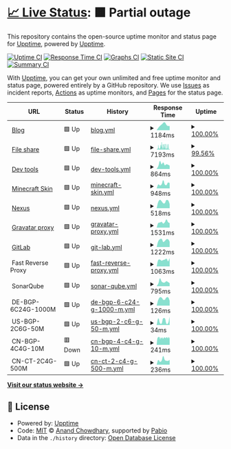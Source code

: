 # [📈 Live Status](https://demo.upptime.js.org): <!--live status--> **🟧 Partial outage**

This repository contains the open-source uptime monitor and status page for [Upptime](https://upptime.js.org), powered by [Upptime](https://github.com/upptime/upptime).

[![Uptime CI](https://github.com/shawngao-org/status/workflows/Uptime%20CI/badge.svg)](https://github.com/shawngao-org/status/actions?query=workflow%3A%22Uptime+CI%22)
[![Response Time CI](https://github.com/shawngao-org/status/workflows/Response%20Time%20CI/badge.svg)](https://github.com/shawngao-org/status/actions?query=workflow%3A%22Response+Time+CI%22)
[![Graphs CI](https://github.com/shawngao-org/status/workflows/Graphs%20CI/badge.svg)](https://github.com/shawngao-org/status/actions?query=workflow%3A%22Graphs+CI%22)
[![Static Site CI](https://github.com/shawngao-org/status/workflows/Static%20Site%20CI/badge.svg)](https://github.com/shawngao-org/status/actions?query=workflow%3A%22Static+Site+CI%22)
[![Summary CI](https://github.com/shawngao-org/status/workflows/Summary%20CI/badge.svg)](https://github.com/shawngao-org/status/actions?query=workflow%3A%22Summary+CI%22)

With [Upptime](https://upptime.js.org), you can get your own unlimited and free uptime monitor and status page, powered entirely by a GitHub repository. We use [Issues](https://github.com/upptime/upptime/issues) as incident reports, [Actions](https://github.com/shawngao-org/status/actions) as uptime monitors, and [Pages](https://demo.upptime.js.org) for the status page.

<!--start: status pages-->
<!-- This summary is generated by Upptime (https://github.com/upptime/upptime) -->
<!-- Do not edit this manually, your changes will be overwritten -->
<!-- prettier-ignore -->
| URL | Status | History | Response Time | Uptime |
| --- | ------ | ------- | ------------- | ------ |
| <img alt="" src="https://icons.duckduckgo.com/ip3/www.sgtu.org.ico" height="13"> [Blog](https://www.sgtu.org/) | 🟩 Up | [blog.yml](https://github.com/shawngao-org/status/commits/HEAD/history/blog.yml) | <details><summary><img alt="Response time graph" src="./graphs/blog/response-time-week.png" height="20"> 1184ms</summary><br><a href="https://s.sgtu.org/history/blog"><img alt="Response time 1184" src="https://img.shields.io/endpoint?url=https%3A%2F%2Fraw.githubusercontent.com%2Fshawngao-org%2Fstatus%2FHEAD%2Fapi%2Fblog%2Fresponse-time.json"></a><br><a href="https://s.sgtu.org/history/blog"><img alt="24-hour response time 918" src="https://img.shields.io/endpoint?url=https%3A%2F%2Fraw.githubusercontent.com%2Fshawngao-org%2Fstatus%2FHEAD%2Fapi%2Fblog%2Fresponse-time-day.json"></a><br><a href="https://s.sgtu.org/history/blog"><img alt="7-day response time 1184" src="https://img.shields.io/endpoint?url=https%3A%2F%2Fraw.githubusercontent.com%2Fshawngao-org%2Fstatus%2FHEAD%2Fapi%2Fblog%2Fresponse-time-week.json"></a><br><a href="https://s.sgtu.org/history/blog"><img alt="30-day response time 1184" src="https://img.shields.io/endpoint?url=https%3A%2F%2Fraw.githubusercontent.com%2Fshawngao-org%2Fstatus%2FHEAD%2Fapi%2Fblog%2Fresponse-time-month.json"></a><br><a href="https://s.sgtu.org/history/blog"><img alt="1-year response time 1184" src="https://img.shields.io/endpoint?url=https%3A%2F%2Fraw.githubusercontent.com%2Fshawngao-org%2Fstatus%2FHEAD%2Fapi%2Fblog%2Fresponse-time-year.json"></a></details> | <details><summary><a href="https://s.sgtu.org/history/blog">100.00%</a></summary><a href="https://s.sgtu.org/history/blog"><img alt="All-time uptime 100.00%" src="https://img.shields.io/endpoint?url=https%3A%2F%2Fraw.githubusercontent.com%2Fshawngao-org%2Fstatus%2FHEAD%2Fapi%2Fblog%2Fuptime.json"></a><br><a href="https://s.sgtu.org/history/blog"><img alt="24-hour uptime 100.00%" src="https://img.shields.io/endpoint?url=https%3A%2F%2Fraw.githubusercontent.com%2Fshawngao-org%2Fstatus%2FHEAD%2Fapi%2Fblog%2Fuptime-day.json"></a><br><a href="https://s.sgtu.org/history/blog"><img alt="7-day uptime 100.00%" src="https://img.shields.io/endpoint?url=https%3A%2F%2Fraw.githubusercontent.com%2Fshawngao-org%2Fstatus%2FHEAD%2Fapi%2Fblog%2Fuptime-week.json"></a><br><a href="https://s.sgtu.org/history/blog"><img alt="30-day uptime 100.00%" src="https://img.shields.io/endpoint?url=https%3A%2F%2Fraw.githubusercontent.com%2Fshawngao-org%2Fstatus%2FHEAD%2Fapi%2Fblog%2Fuptime-month.json"></a><br><a href="https://s.sgtu.org/history/blog"><img alt="1-year uptime 100.00%" src="https://img.shields.io/endpoint?url=https%3A%2F%2Fraw.githubusercontent.com%2Fshawngao-org%2Fstatus%2FHEAD%2Fapi%2Fblog%2Fuptime-year.json"></a></details>
| <img alt="" src="https://camo.githubusercontent.com/d75049b8985af3c0488db284c20eed129eaa526ef4d35657437c55fccfd53005/68747470733a2f2f616c6973742e6e6e2e63692f6c6f676f2e737667" height="13"> [File share](https://file.sgtu.org/) | 🟩 Up | [file-share.yml](https://github.com/shawngao-org/status/commits/HEAD/history/file-share.yml) | <details><summary><img alt="Response time graph" src="./graphs/file-share/response-time-week.png" height="20"> 7193ms</summary><br><a href="https://s.sgtu.org/history/file-share"><img alt="Response time 5981" src="https://img.shields.io/endpoint?url=https%3A%2F%2Fraw.githubusercontent.com%2Fshawngao-org%2Fstatus%2FHEAD%2Fapi%2Ffile-share%2Fresponse-time.json"></a><br><a href="https://s.sgtu.org/history/file-share"><img alt="24-hour response time 1219" src="https://img.shields.io/endpoint?url=https%3A%2F%2Fraw.githubusercontent.com%2Fshawngao-org%2Fstatus%2FHEAD%2Fapi%2Ffile-share%2Fresponse-time-day.json"></a><br><a href="https://s.sgtu.org/history/file-share"><img alt="7-day response time 7193" src="https://img.shields.io/endpoint?url=https%3A%2F%2Fraw.githubusercontent.com%2Fshawngao-org%2Fstatus%2FHEAD%2Fapi%2Ffile-share%2Fresponse-time-week.json"></a><br><a href="https://s.sgtu.org/history/file-share"><img alt="30-day response time 5981" src="https://img.shields.io/endpoint?url=https%3A%2F%2Fraw.githubusercontent.com%2Fshawngao-org%2Fstatus%2FHEAD%2Fapi%2Ffile-share%2Fresponse-time-month.json"></a><br><a href="https://s.sgtu.org/history/file-share"><img alt="1-year response time 5981" src="https://img.shields.io/endpoint?url=https%3A%2F%2Fraw.githubusercontent.com%2Fshawngao-org%2Fstatus%2FHEAD%2Fapi%2Ffile-share%2Fresponse-time-year.json"></a></details> | <details><summary><a href="https://s.sgtu.org/history/file-share">99.56%</a></summary><a href="https://s.sgtu.org/history/file-share"><img alt="All-time uptime 99.57%" src="https://img.shields.io/endpoint?url=https%3A%2F%2Fraw.githubusercontent.com%2Fshawngao-org%2Fstatus%2FHEAD%2Fapi%2Ffile-share%2Fuptime.json"></a><br><a href="https://s.sgtu.org/history/file-share"><img alt="24-hour uptime 100.00%" src="https://img.shields.io/endpoint?url=https%3A%2F%2Fraw.githubusercontent.com%2Fshawngao-org%2Fstatus%2FHEAD%2Fapi%2Ffile-share%2Fuptime-day.json"></a><br><a href="https://s.sgtu.org/history/file-share"><img alt="7-day uptime 99.56%" src="https://img.shields.io/endpoint?url=https%3A%2F%2Fraw.githubusercontent.com%2Fshawngao-org%2Fstatus%2FHEAD%2Fapi%2Ffile-share%2Fuptime-week.json"></a><br><a href="https://s.sgtu.org/history/file-share"><img alt="30-day uptime 99.57%" src="https://img.shields.io/endpoint?url=https%3A%2F%2Fraw.githubusercontent.com%2Fshawngao-org%2Fstatus%2FHEAD%2Fapi%2Ffile-share%2Fuptime-month.json"></a><br><a href="https://s.sgtu.org/history/file-share"><img alt="1-year uptime 99.57%" src="https://img.shields.io/endpoint?url=https%3A%2F%2Fraw.githubusercontent.com%2Fshawngao-org%2Fstatus%2FHEAD%2Fapi%2Ffile-share%2Fuptime-year.json"></a></details>
| <img alt="" src="https://icons.duckduckgo.com/ip3/tool.sgtu.org.ico" height="13"> [Dev tools](https://tool.sgtu.org/) | 🟩 Up | [dev-tools.yml](https://github.com/shawngao-org/status/commits/HEAD/history/dev-tools.yml) | <details><summary><img alt="Response time graph" src="./graphs/dev-tools/response-time-week.png" height="20"> 864ms</summary><br><a href="https://s.sgtu.org/history/dev-tools"><img alt="Response time 907" src="https://img.shields.io/endpoint?url=https%3A%2F%2Fraw.githubusercontent.com%2Fshawngao-org%2Fstatus%2FHEAD%2Fapi%2Fdev-tools%2Fresponse-time.json"></a><br><a href="https://s.sgtu.org/history/dev-tools"><img alt="24-hour response time 596" src="https://img.shields.io/endpoint?url=https%3A%2F%2Fraw.githubusercontent.com%2Fshawngao-org%2Fstatus%2FHEAD%2Fapi%2Fdev-tools%2Fresponse-time-day.json"></a><br><a href="https://s.sgtu.org/history/dev-tools"><img alt="7-day response time 864" src="https://img.shields.io/endpoint?url=https%3A%2F%2Fraw.githubusercontent.com%2Fshawngao-org%2Fstatus%2FHEAD%2Fapi%2Fdev-tools%2Fresponse-time-week.json"></a><br><a href="https://s.sgtu.org/history/dev-tools"><img alt="30-day response time 907" src="https://img.shields.io/endpoint?url=https%3A%2F%2Fraw.githubusercontent.com%2Fshawngao-org%2Fstatus%2FHEAD%2Fapi%2Fdev-tools%2Fresponse-time-month.json"></a><br><a href="https://s.sgtu.org/history/dev-tools"><img alt="1-year response time 907" src="https://img.shields.io/endpoint?url=https%3A%2F%2Fraw.githubusercontent.com%2Fshawngao-org%2Fstatus%2FHEAD%2Fapi%2Fdev-tools%2Fresponse-time-year.json"></a></details> | <details><summary><a href="https://s.sgtu.org/history/dev-tools">100.00%</a></summary><a href="https://s.sgtu.org/history/dev-tools"><img alt="All-time uptime 100.00%" src="https://img.shields.io/endpoint?url=https%3A%2F%2Fraw.githubusercontent.com%2Fshawngao-org%2Fstatus%2FHEAD%2Fapi%2Fdev-tools%2Fuptime.json"></a><br><a href="https://s.sgtu.org/history/dev-tools"><img alt="24-hour uptime 100.00%" src="https://img.shields.io/endpoint?url=https%3A%2F%2Fraw.githubusercontent.com%2Fshawngao-org%2Fstatus%2FHEAD%2Fapi%2Fdev-tools%2Fuptime-day.json"></a><br><a href="https://s.sgtu.org/history/dev-tools"><img alt="7-day uptime 100.00%" src="https://img.shields.io/endpoint?url=https%3A%2F%2Fraw.githubusercontent.com%2Fshawngao-org%2Fstatus%2FHEAD%2Fapi%2Fdev-tools%2Fuptime-week.json"></a><br><a href="https://s.sgtu.org/history/dev-tools"><img alt="30-day uptime 100.00%" src="https://img.shields.io/endpoint?url=https%3A%2F%2Fraw.githubusercontent.com%2Fshawngao-org%2Fstatus%2FHEAD%2Fapi%2Fdev-tools%2Fuptime-month.json"></a><br><a href="https://s.sgtu.org/history/dev-tools"><img alt="1-year uptime 100.00%" src="https://img.shields.io/endpoint?url=https%3A%2F%2Fraw.githubusercontent.com%2Fshawngao-org%2Fstatus%2FHEAD%2Fapi%2Fdev-tools%2Fuptime-year.json"></a></details>
| <img alt="" src="https://icons.duckduckgo.com/ip3/skin.sgtu.ltd.ico" height="13"> [Minecraft Skin](https://skin.sgtu.ltd/) | 🟩 Up | [minecraft-skin.yml](https://github.com/shawngao-org/status/commits/HEAD/history/minecraft-skin.yml) | <details><summary><img alt="Response time graph" src="./graphs/minecraft-skin/response-time-week.png" height="20"> 948ms</summary><br><a href="https://s.sgtu.org/history/minecraft-skin"><img alt="Response time 927" src="https://img.shields.io/endpoint?url=https%3A%2F%2Fraw.githubusercontent.com%2Fshawngao-org%2Fstatus%2FHEAD%2Fapi%2Fminecraft-skin%2Fresponse-time.json"></a><br><a href="https://s.sgtu.org/history/minecraft-skin"><img alt="24-hour response time 1098" src="https://img.shields.io/endpoint?url=https%3A%2F%2Fraw.githubusercontent.com%2Fshawngao-org%2Fstatus%2FHEAD%2Fapi%2Fminecraft-skin%2Fresponse-time-day.json"></a><br><a href="https://s.sgtu.org/history/minecraft-skin"><img alt="7-day response time 948" src="https://img.shields.io/endpoint?url=https%3A%2F%2Fraw.githubusercontent.com%2Fshawngao-org%2Fstatus%2FHEAD%2Fapi%2Fminecraft-skin%2Fresponse-time-week.json"></a><br><a href="https://s.sgtu.org/history/minecraft-skin"><img alt="30-day response time 927" src="https://img.shields.io/endpoint?url=https%3A%2F%2Fraw.githubusercontent.com%2Fshawngao-org%2Fstatus%2FHEAD%2Fapi%2Fminecraft-skin%2Fresponse-time-month.json"></a><br><a href="https://s.sgtu.org/history/minecraft-skin"><img alt="1-year response time 927" src="https://img.shields.io/endpoint?url=https%3A%2F%2Fraw.githubusercontent.com%2Fshawngao-org%2Fstatus%2FHEAD%2Fapi%2Fminecraft-skin%2Fresponse-time-year.json"></a></details> | <details><summary><a href="https://s.sgtu.org/history/minecraft-skin">100.00%</a></summary><a href="https://s.sgtu.org/history/minecraft-skin"><img alt="All-time uptime 99.69%" src="https://img.shields.io/endpoint?url=https%3A%2F%2Fraw.githubusercontent.com%2Fshawngao-org%2Fstatus%2FHEAD%2Fapi%2Fminecraft-skin%2Fuptime.json"></a><br><a href="https://s.sgtu.org/history/minecraft-skin"><img alt="24-hour uptime 100.00%" src="https://img.shields.io/endpoint?url=https%3A%2F%2Fraw.githubusercontent.com%2Fshawngao-org%2Fstatus%2FHEAD%2Fapi%2Fminecraft-skin%2Fuptime-day.json"></a><br><a href="https://s.sgtu.org/history/minecraft-skin"><img alt="7-day uptime 100.00%" src="https://img.shields.io/endpoint?url=https%3A%2F%2Fraw.githubusercontent.com%2Fshawngao-org%2Fstatus%2FHEAD%2Fapi%2Fminecraft-skin%2Fuptime-week.json"></a><br><a href="https://s.sgtu.org/history/minecraft-skin"><img alt="30-day uptime 99.69%" src="https://img.shields.io/endpoint?url=https%3A%2F%2Fraw.githubusercontent.com%2Fshawngao-org%2Fstatus%2FHEAD%2Fapi%2Fminecraft-skin%2Fuptime-month.json"></a><br><a href="https://s.sgtu.org/history/minecraft-skin"><img alt="1-year uptime 99.69%" src="https://img.shields.io/endpoint?url=https%3A%2F%2Fraw.githubusercontent.com%2Fshawngao-org%2Fstatus%2FHEAD%2Fapi%2Fminecraft-skin%2Fuptime-year.json"></a></details>
| <img alt="" src="https://camo.githubusercontent.com/38c49ca1457f39d8cac336bb5be09d59db882feb8dd7ed6f185af598984941f8/68747470733a2f2f6e657875732e736774752e6f72672f7374617469632f726170747572652f7265736f75726365732f69636f6e732f7833322f736f6e61747970652e706e67" height="13"> [Nexus](https://nexus.sgtu.org/) | 🟩 Up | [nexus.yml](https://github.com/shawngao-org/status/commits/HEAD/history/nexus.yml) | <details><summary><img alt="Response time graph" src="./graphs/nexus/response-time-week.png" height="20"> 518ms</summary><br><a href="https://s.sgtu.org/history/nexus"><img alt="Response time 515" src="https://img.shields.io/endpoint?url=https%3A%2F%2Fraw.githubusercontent.com%2Fshawngao-org%2Fstatus%2FHEAD%2Fapi%2Fnexus%2Fresponse-time.json"></a><br><a href="https://s.sgtu.org/history/nexus"><img alt="24-hour response time 325" src="https://img.shields.io/endpoint?url=https%3A%2F%2Fraw.githubusercontent.com%2Fshawngao-org%2Fstatus%2FHEAD%2Fapi%2Fnexus%2Fresponse-time-day.json"></a><br><a href="https://s.sgtu.org/history/nexus"><img alt="7-day response time 518" src="https://img.shields.io/endpoint?url=https%3A%2F%2Fraw.githubusercontent.com%2Fshawngao-org%2Fstatus%2FHEAD%2Fapi%2Fnexus%2Fresponse-time-week.json"></a><br><a href="https://s.sgtu.org/history/nexus"><img alt="30-day response time 515" src="https://img.shields.io/endpoint?url=https%3A%2F%2Fraw.githubusercontent.com%2Fshawngao-org%2Fstatus%2FHEAD%2Fapi%2Fnexus%2Fresponse-time-month.json"></a><br><a href="https://s.sgtu.org/history/nexus"><img alt="1-year response time 515" src="https://img.shields.io/endpoint?url=https%3A%2F%2Fraw.githubusercontent.com%2Fshawngao-org%2Fstatus%2FHEAD%2Fapi%2Fnexus%2Fresponse-time-year.json"></a></details> | <details><summary><a href="https://s.sgtu.org/history/nexus">100.00%</a></summary><a href="https://s.sgtu.org/history/nexus"><img alt="All-time uptime 100.00%" src="https://img.shields.io/endpoint?url=https%3A%2F%2Fraw.githubusercontent.com%2Fshawngao-org%2Fstatus%2FHEAD%2Fapi%2Fnexus%2Fuptime.json"></a><br><a href="https://s.sgtu.org/history/nexus"><img alt="24-hour uptime 100.00%" src="https://img.shields.io/endpoint?url=https%3A%2F%2Fraw.githubusercontent.com%2Fshawngao-org%2Fstatus%2FHEAD%2Fapi%2Fnexus%2Fuptime-day.json"></a><br><a href="https://s.sgtu.org/history/nexus"><img alt="7-day uptime 100.00%" src="https://img.shields.io/endpoint?url=https%3A%2F%2Fraw.githubusercontent.com%2Fshawngao-org%2Fstatus%2FHEAD%2Fapi%2Fnexus%2Fuptime-week.json"></a><br><a href="https://s.sgtu.org/history/nexus"><img alt="30-day uptime 100.00%" src="https://img.shields.io/endpoint?url=https%3A%2F%2Fraw.githubusercontent.com%2Fshawngao-org%2Fstatus%2FHEAD%2Fapi%2Fnexus%2Fuptime-month.json"></a><br><a href="https://s.sgtu.org/history/nexus"><img alt="1-year uptime 100.00%" src="https://img.shields.io/endpoint?url=https%3A%2F%2Fraw.githubusercontent.com%2Fshawngao-org%2Fstatus%2FHEAD%2Fapi%2Fnexus%2Fuptime-year.json"></a></details>
| <img alt="" src="https://icons.duckduckgo.com/ip3/gravatar.shawngao.org.ico" height="13"> [Gravatar proxy](https://gravatar.shawngao.org/) | 🟩 Up | [gravatar-proxy.yml](https://github.com/shawngao-org/status/commits/HEAD/history/gravatar-proxy.yml) | <details><summary><img alt="Response time graph" src="./graphs/gravatar-proxy/response-time-week.png" height="20"> 1531ms</summary><br><a href="https://s.sgtu.org/history/gravatar-proxy"><img alt="Response time 1627" src="https://img.shields.io/endpoint?url=https%3A%2F%2Fraw.githubusercontent.com%2Fshawngao-org%2Fstatus%2FHEAD%2Fapi%2Fgravatar-proxy%2Fresponse-time.json"></a><br><a href="https://s.sgtu.org/history/gravatar-proxy"><img alt="24-hour response time 1290" src="https://img.shields.io/endpoint?url=https%3A%2F%2Fraw.githubusercontent.com%2Fshawngao-org%2Fstatus%2FHEAD%2Fapi%2Fgravatar-proxy%2Fresponse-time-day.json"></a><br><a href="https://s.sgtu.org/history/gravatar-proxy"><img alt="7-day response time 1531" src="https://img.shields.io/endpoint?url=https%3A%2F%2Fraw.githubusercontent.com%2Fshawngao-org%2Fstatus%2FHEAD%2Fapi%2Fgravatar-proxy%2Fresponse-time-week.json"></a><br><a href="https://s.sgtu.org/history/gravatar-proxy"><img alt="30-day response time 1627" src="https://img.shields.io/endpoint?url=https%3A%2F%2Fraw.githubusercontent.com%2Fshawngao-org%2Fstatus%2FHEAD%2Fapi%2Fgravatar-proxy%2Fresponse-time-month.json"></a><br><a href="https://s.sgtu.org/history/gravatar-proxy"><img alt="1-year response time 1627" src="https://img.shields.io/endpoint?url=https%3A%2F%2Fraw.githubusercontent.com%2Fshawngao-org%2Fstatus%2FHEAD%2Fapi%2Fgravatar-proxy%2Fresponse-time-year.json"></a></details> | <details><summary><a href="https://s.sgtu.org/history/gravatar-proxy">100.00%</a></summary><a href="https://s.sgtu.org/history/gravatar-proxy"><img alt="All-time uptime 100.00%" src="https://img.shields.io/endpoint?url=https%3A%2F%2Fraw.githubusercontent.com%2Fshawngao-org%2Fstatus%2FHEAD%2Fapi%2Fgravatar-proxy%2Fuptime.json"></a><br><a href="https://s.sgtu.org/history/gravatar-proxy"><img alt="24-hour uptime 100.00%" src="https://img.shields.io/endpoint?url=https%3A%2F%2Fraw.githubusercontent.com%2Fshawngao-org%2Fstatus%2FHEAD%2Fapi%2Fgravatar-proxy%2Fuptime-day.json"></a><br><a href="https://s.sgtu.org/history/gravatar-proxy"><img alt="7-day uptime 100.00%" src="https://img.shields.io/endpoint?url=https%3A%2F%2Fraw.githubusercontent.com%2Fshawngao-org%2Fstatus%2FHEAD%2Fapi%2Fgravatar-proxy%2Fuptime-week.json"></a><br><a href="https://s.sgtu.org/history/gravatar-proxy"><img alt="30-day uptime 100.00%" src="https://img.shields.io/endpoint?url=https%3A%2F%2Fraw.githubusercontent.com%2Fshawngao-org%2Fstatus%2FHEAD%2Fapi%2Fgravatar-proxy%2Fuptime-month.json"></a><br><a href="https://s.sgtu.org/history/gravatar-proxy"><img alt="1-year uptime 100.00%" src="https://img.shields.io/endpoint?url=https%3A%2F%2Fraw.githubusercontent.com%2Fshawngao-org%2Fstatus%2FHEAD%2Fapi%2Fgravatar-proxy%2Fuptime-year.json"></a></details>
| <img alt="" src="https://icons.duckduckgo.com/ip3/git.sgtu.org.ico" height="13"> [GitLab](https://git.sgtu.org/) | 🟩 Up | [git-lab.yml](https://github.com/shawngao-org/status/commits/HEAD/history/git-lab.yml) | <details><summary><img alt="Response time graph" src="./graphs/git-lab/response-time-week.png" height="20"> 1222ms</summary><br><a href="https://s.sgtu.org/history/git-lab"><img alt="Response time 1186" src="https://img.shields.io/endpoint?url=https%3A%2F%2Fraw.githubusercontent.com%2Fshawngao-org%2Fstatus%2FHEAD%2Fapi%2Fgit-lab%2Fresponse-time.json"></a><br><a href="https://s.sgtu.org/history/git-lab"><img alt="24-hour response time 947" src="https://img.shields.io/endpoint?url=https%3A%2F%2Fraw.githubusercontent.com%2Fshawngao-org%2Fstatus%2FHEAD%2Fapi%2Fgit-lab%2Fresponse-time-day.json"></a><br><a href="https://s.sgtu.org/history/git-lab"><img alt="7-day response time 1222" src="https://img.shields.io/endpoint?url=https%3A%2F%2Fraw.githubusercontent.com%2Fshawngao-org%2Fstatus%2FHEAD%2Fapi%2Fgit-lab%2Fresponse-time-week.json"></a><br><a href="https://s.sgtu.org/history/git-lab"><img alt="30-day response time 1186" src="https://img.shields.io/endpoint?url=https%3A%2F%2Fraw.githubusercontent.com%2Fshawngao-org%2Fstatus%2FHEAD%2Fapi%2Fgit-lab%2Fresponse-time-month.json"></a><br><a href="https://s.sgtu.org/history/git-lab"><img alt="1-year response time 1186" src="https://img.shields.io/endpoint?url=https%3A%2F%2Fraw.githubusercontent.com%2Fshawngao-org%2Fstatus%2FHEAD%2Fapi%2Fgit-lab%2Fresponse-time-year.json"></a></details> | <details><summary><a href="https://s.sgtu.org/history/git-lab">100.00%</a></summary><a href="https://s.sgtu.org/history/git-lab"><img alt="All-time uptime 100.00%" src="https://img.shields.io/endpoint?url=https%3A%2F%2Fraw.githubusercontent.com%2Fshawngao-org%2Fstatus%2FHEAD%2Fapi%2Fgit-lab%2Fuptime.json"></a><br><a href="https://s.sgtu.org/history/git-lab"><img alt="24-hour uptime 100.00%" src="https://img.shields.io/endpoint?url=https%3A%2F%2Fraw.githubusercontent.com%2Fshawngao-org%2Fstatus%2FHEAD%2Fapi%2Fgit-lab%2Fuptime-day.json"></a><br><a href="https://s.sgtu.org/history/git-lab"><img alt="7-day uptime 100.00%" src="https://img.shields.io/endpoint?url=https%3A%2F%2Fraw.githubusercontent.com%2Fshawngao-org%2Fstatus%2FHEAD%2Fapi%2Fgit-lab%2Fuptime-week.json"></a><br><a href="https://s.sgtu.org/history/git-lab"><img alt="30-day uptime 100.00%" src="https://img.shields.io/endpoint?url=https%3A%2F%2Fraw.githubusercontent.com%2Fshawngao-org%2Fstatus%2FHEAD%2Fapi%2Fgit-lab%2Fuptime-month.json"></a><br><a href="https://s.sgtu.org/history/git-lab"><img alt="1-year uptime 100.00%" src="https://img.shields.io/endpoint?url=https%3A%2F%2Fraw.githubusercontent.com%2Fshawngao-org%2Fstatus%2FHEAD%2Fapi%2Fgit-lab%2Fuptime-year.json"></a></details>
| <img alt="" src="https://icons.duckduckgo.com/ip3/null.ico" height="13"> Fast Reverse Proxy | 🟩 Up | [fast-reverse-proxy.yml](https://github.com/shawngao-org/status/commits/HEAD/history/fast-reverse-proxy.yml) | <details><summary><img alt="Response time graph" src="./graphs/fast-reverse-proxy/response-time-week.png" height="20"> 1063ms</summary><br><a href="https://s.sgtu.org/history/fast-reverse-proxy"><img alt="Response time 1431" src="https://img.shields.io/endpoint?url=https%3A%2F%2Fraw.githubusercontent.com%2Fshawngao-org%2Fstatus%2FHEAD%2Fapi%2Ffast-reverse-proxy%2Fresponse-time.json"></a><br><a href="https://s.sgtu.org/history/fast-reverse-proxy"><img alt="24-hour response time 1318" src="https://img.shields.io/endpoint?url=https%3A%2F%2Fraw.githubusercontent.com%2Fshawngao-org%2Fstatus%2FHEAD%2Fapi%2Ffast-reverse-proxy%2Fresponse-time-day.json"></a><br><a href="https://s.sgtu.org/history/fast-reverse-proxy"><img alt="7-day response time 1063" src="https://img.shields.io/endpoint?url=https%3A%2F%2Fraw.githubusercontent.com%2Fshawngao-org%2Fstatus%2FHEAD%2Fapi%2Ffast-reverse-proxy%2Fresponse-time-week.json"></a><br><a href="https://s.sgtu.org/history/fast-reverse-proxy"><img alt="30-day response time 1431" src="https://img.shields.io/endpoint?url=https%3A%2F%2Fraw.githubusercontent.com%2Fshawngao-org%2Fstatus%2FHEAD%2Fapi%2Ffast-reverse-proxy%2Fresponse-time-month.json"></a><br><a href="https://s.sgtu.org/history/fast-reverse-proxy"><img alt="1-year response time 1431" src="https://img.shields.io/endpoint?url=https%3A%2F%2Fraw.githubusercontent.com%2Fshawngao-org%2Fstatus%2FHEAD%2Fapi%2Ffast-reverse-proxy%2Fresponse-time-year.json"></a></details> | <details><summary><a href="https://s.sgtu.org/history/fast-reverse-proxy">100.00%</a></summary><a href="https://s.sgtu.org/history/fast-reverse-proxy"><img alt="All-time uptime 99.89%" src="https://img.shields.io/endpoint?url=https%3A%2F%2Fraw.githubusercontent.com%2Fshawngao-org%2Fstatus%2FHEAD%2Fapi%2Ffast-reverse-proxy%2Fuptime.json"></a><br><a href="https://s.sgtu.org/history/fast-reverse-proxy"><img alt="24-hour uptime 100.00%" src="https://img.shields.io/endpoint?url=https%3A%2F%2Fraw.githubusercontent.com%2Fshawngao-org%2Fstatus%2FHEAD%2Fapi%2Ffast-reverse-proxy%2Fuptime-day.json"></a><br><a href="https://s.sgtu.org/history/fast-reverse-proxy"><img alt="7-day uptime 100.00%" src="https://img.shields.io/endpoint?url=https%3A%2F%2Fraw.githubusercontent.com%2Fshawngao-org%2Fstatus%2FHEAD%2Fapi%2Ffast-reverse-proxy%2Fuptime-week.json"></a><br><a href="https://s.sgtu.org/history/fast-reverse-proxy"><img alt="30-day uptime 99.89%" src="https://img.shields.io/endpoint?url=https%3A%2F%2Fraw.githubusercontent.com%2Fshawngao-org%2Fstatus%2FHEAD%2Fapi%2Ffast-reverse-proxy%2Fuptime-month.json"></a><br><a href="https://s.sgtu.org/history/fast-reverse-proxy"><img alt="1-year uptime 99.89%" src="https://img.shields.io/endpoint?url=https%3A%2F%2Fraw.githubusercontent.com%2Fshawngao-org%2Fstatus%2FHEAD%2Fapi%2Ffast-reverse-proxy%2Fuptime-year.json"></a></details>
| <img alt="" src="https://camo.githubusercontent.com/746486193cd25dd4dfce86195090bedbe5687689a1710daa34a10c752a9d3daf/68747470733a2f2f736f6e61722e736861776e67616f2e6f72672f66617669636f6e2e69636f" height="13"> SonarQube | 🟩 Up | [sonar-qube.yml](https://github.com/shawngao-org/status/commits/HEAD/history/sonar-qube.yml) | <details><summary><img alt="Response time graph" src="./graphs/sonar-qube/response-time-week.png" height="20"> 795ms</summary><br><a href="https://s.sgtu.org/history/sonar-qube"><img alt="Response time 737" src="https://img.shields.io/endpoint?url=https%3A%2F%2Fraw.githubusercontent.com%2Fshawngao-org%2Fstatus%2FHEAD%2Fapi%2Fsonar-qube%2Fresponse-time.json"></a><br><a href="https://s.sgtu.org/history/sonar-qube"><img alt="24-hour response time 556" src="https://img.shields.io/endpoint?url=https%3A%2F%2Fraw.githubusercontent.com%2Fshawngao-org%2Fstatus%2FHEAD%2Fapi%2Fsonar-qube%2Fresponse-time-day.json"></a><br><a href="https://s.sgtu.org/history/sonar-qube"><img alt="7-day response time 795" src="https://img.shields.io/endpoint?url=https%3A%2F%2Fraw.githubusercontent.com%2Fshawngao-org%2Fstatus%2FHEAD%2Fapi%2Fsonar-qube%2Fresponse-time-week.json"></a><br><a href="https://s.sgtu.org/history/sonar-qube"><img alt="30-day response time 737" src="https://img.shields.io/endpoint?url=https%3A%2F%2Fraw.githubusercontent.com%2Fshawngao-org%2Fstatus%2FHEAD%2Fapi%2Fsonar-qube%2Fresponse-time-month.json"></a><br><a href="https://s.sgtu.org/history/sonar-qube"><img alt="1-year response time 737" src="https://img.shields.io/endpoint?url=https%3A%2F%2Fraw.githubusercontent.com%2Fshawngao-org%2Fstatus%2FHEAD%2Fapi%2Fsonar-qube%2Fresponse-time-year.json"></a></details> | <details><summary><a href="https://s.sgtu.org/history/sonar-qube">100.00%</a></summary><a href="https://s.sgtu.org/history/sonar-qube"><img alt="All-time uptime 99.89%" src="https://img.shields.io/endpoint?url=https%3A%2F%2Fraw.githubusercontent.com%2Fshawngao-org%2Fstatus%2FHEAD%2Fapi%2Fsonar-qube%2Fuptime.json"></a><br><a href="https://s.sgtu.org/history/sonar-qube"><img alt="24-hour uptime 100.00%" src="https://img.shields.io/endpoint?url=https%3A%2F%2Fraw.githubusercontent.com%2Fshawngao-org%2Fstatus%2FHEAD%2Fapi%2Fsonar-qube%2Fuptime-day.json"></a><br><a href="https://s.sgtu.org/history/sonar-qube"><img alt="7-day uptime 100.00%" src="https://img.shields.io/endpoint?url=https%3A%2F%2Fraw.githubusercontent.com%2Fshawngao-org%2Fstatus%2FHEAD%2Fapi%2Fsonar-qube%2Fuptime-week.json"></a><br><a href="https://s.sgtu.org/history/sonar-qube"><img alt="30-day uptime 99.89%" src="https://img.shields.io/endpoint?url=https%3A%2F%2Fraw.githubusercontent.com%2Fshawngao-org%2Fstatus%2FHEAD%2Fapi%2Fsonar-qube%2Fuptime-month.json"></a><br><a href="https://s.sgtu.org/history/sonar-qube"><img alt="1-year uptime 99.89%" src="https://img.shields.io/endpoint?url=https%3A%2F%2Fraw.githubusercontent.com%2Fshawngao-org%2Fstatus%2FHEAD%2Fapi%2Fsonar-qube%2Fuptime-year.json"></a></details>
| <img alt="" src="https://camo.githubusercontent.com/ebf02fb33cb319b88c74de6a5855af4bec8574e836f212065cee03e18f75512d/68747470733a2f2f7777772e7a68616f67756f71692e636f6d2f75706c6f61642f3230323330332f3731372f4d656469756d5f706e675f32303233303330393132303031345f35303830305f315f333030783230302e706e67" height="13"> DE-BGP-6C24G-1000M | 🟩 Up | [de-bgp-6-c24-g-1000-m.yml](https://github.com/shawngao-org/status/commits/HEAD/history/de-bgp-6-c24-g-1000-m.yml) | <details><summary><img alt="Response time graph" src="./graphs/de-bgp-6-c24-g-1000-m/response-time-week.png" height="20"> 126ms</summary><br><a href="https://s.sgtu.org/history/de-bgp-6-c24-g-1000-m"><img alt="Response time 121" src="https://img.shields.io/endpoint?url=https%3A%2F%2Fraw.githubusercontent.com%2Fshawngao-org%2Fstatus%2FHEAD%2Fapi%2Fde-bgp-6-c24-g-1000-m%2Fresponse-time.json"></a><br><a href="https://s.sgtu.org/history/de-bgp-6-c24-g-1000-m"><img alt="24-hour response time 87" src="https://img.shields.io/endpoint?url=https%3A%2F%2Fraw.githubusercontent.com%2Fshawngao-org%2Fstatus%2FHEAD%2Fapi%2Fde-bgp-6-c24-g-1000-m%2Fresponse-time-day.json"></a><br><a href="https://s.sgtu.org/history/de-bgp-6-c24-g-1000-m"><img alt="7-day response time 126" src="https://img.shields.io/endpoint?url=https%3A%2F%2Fraw.githubusercontent.com%2Fshawngao-org%2Fstatus%2FHEAD%2Fapi%2Fde-bgp-6-c24-g-1000-m%2Fresponse-time-week.json"></a><br><a href="https://s.sgtu.org/history/de-bgp-6-c24-g-1000-m"><img alt="30-day response time 121" src="https://img.shields.io/endpoint?url=https%3A%2F%2Fraw.githubusercontent.com%2Fshawngao-org%2Fstatus%2FHEAD%2Fapi%2Fde-bgp-6-c24-g-1000-m%2Fresponse-time-month.json"></a><br><a href="https://s.sgtu.org/history/de-bgp-6-c24-g-1000-m"><img alt="1-year response time 121" src="https://img.shields.io/endpoint?url=https%3A%2F%2Fraw.githubusercontent.com%2Fshawngao-org%2Fstatus%2FHEAD%2Fapi%2Fde-bgp-6-c24-g-1000-m%2Fresponse-time-year.json"></a></details> | <details><summary><a href="https://s.sgtu.org/history/de-bgp-6-c24-g-1000-m">100.00%</a></summary><a href="https://s.sgtu.org/history/de-bgp-6-c24-g-1000-m"><img alt="All-time uptime 99.89%" src="https://img.shields.io/endpoint?url=https%3A%2F%2Fraw.githubusercontent.com%2Fshawngao-org%2Fstatus%2FHEAD%2Fapi%2Fde-bgp-6-c24-g-1000-m%2Fuptime.json"></a><br><a href="https://s.sgtu.org/history/de-bgp-6-c24-g-1000-m"><img alt="24-hour uptime 100.00%" src="https://img.shields.io/endpoint?url=https%3A%2F%2Fraw.githubusercontent.com%2Fshawngao-org%2Fstatus%2FHEAD%2Fapi%2Fde-bgp-6-c24-g-1000-m%2Fuptime-day.json"></a><br><a href="https://s.sgtu.org/history/de-bgp-6-c24-g-1000-m"><img alt="7-day uptime 100.00%" src="https://img.shields.io/endpoint?url=https%3A%2F%2Fraw.githubusercontent.com%2Fshawngao-org%2Fstatus%2FHEAD%2Fapi%2Fde-bgp-6-c24-g-1000-m%2Fuptime-week.json"></a><br><a href="https://s.sgtu.org/history/de-bgp-6-c24-g-1000-m"><img alt="30-day uptime 99.89%" src="https://img.shields.io/endpoint?url=https%3A%2F%2Fraw.githubusercontent.com%2Fshawngao-org%2Fstatus%2FHEAD%2Fapi%2Fde-bgp-6-c24-g-1000-m%2Fuptime-month.json"></a><br><a href="https://s.sgtu.org/history/de-bgp-6-c24-g-1000-m"><img alt="1-year uptime 99.89%" src="https://img.shields.io/endpoint?url=https%3A%2F%2Fraw.githubusercontent.com%2Fshawngao-org%2Fstatus%2FHEAD%2Fapi%2Fde-bgp-6-c24-g-1000-m%2Fuptime-year.json"></a></details>
| <img alt="" src="https://camo.githubusercontent.com/8810c5a71803887bcacd39526bb0bed184eb4a11935ffedcbf2b5087cfb32233/68747470733a2f2f7777772e7a68616f67756f71692e636f6d2f75706c6f61642f3230323330332f3639392f4d656469756d5f706e675f32303233303330383035303031345f37393333355f315f333030783230302e706e67" height="13"> US-BGP-2C6G-50M | 🟩 Up | [us-bgp-2-c6-g-50-m.yml](https://github.com/shawngao-org/status/commits/HEAD/history/us-bgp-2-c6-g-50-m.yml) | <details><summary><img alt="Response time graph" src="./graphs/us-bgp-2-c6-g-50-m/response-time-week.png" height="20"> 34ms</summary><br><a href="https://s.sgtu.org/history/us-bgp-2-c6-g-50-m"><img alt="Response time 37" src="https://img.shields.io/endpoint?url=https%3A%2F%2Fraw.githubusercontent.com%2Fshawngao-org%2Fstatus%2FHEAD%2Fapi%2Fus-bgp-2-c6-g-50-m%2Fresponse-time.json"></a><br><a href="https://s.sgtu.org/history/us-bgp-2-c6-g-50-m"><img alt="24-hour response time 64" src="https://img.shields.io/endpoint?url=https%3A%2F%2Fraw.githubusercontent.com%2Fshawngao-org%2Fstatus%2FHEAD%2Fapi%2Fus-bgp-2-c6-g-50-m%2Fresponse-time-day.json"></a><br><a href="https://s.sgtu.org/history/us-bgp-2-c6-g-50-m"><img alt="7-day response time 34" src="https://img.shields.io/endpoint?url=https%3A%2F%2Fraw.githubusercontent.com%2Fshawngao-org%2Fstatus%2FHEAD%2Fapi%2Fus-bgp-2-c6-g-50-m%2Fresponse-time-week.json"></a><br><a href="https://s.sgtu.org/history/us-bgp-2-c6-g-50-m"><img alt="30-day response time 37" src="https://img.shields.io/endpoint?url=https%3A%2F%2Fraw.githubusercontent.com%2Fshawngao-org%2Fstatus%2FHEAD%2Fapi%2Fus-bgp-2-c6-g-50-m%2Fresponse-time-month.json"></a><br><a href="https://s.sgtu.org/history/us-bgp-2-c6-g-50-m"><img alt="1-year response time 37" src="https://img.shields.io/endpoint?url=https%3A%2F%2Fraw.githubusercontent.com%2Fshawngao-org%2Fstatus%2FHEAD%2Fapi%2Fus-bgp-2-c6-g-50-m%2Fresponse-time-year.json"></a></details> | <details><summary><a href="https://s.sgtu.org/history/us-bgp-2-c6-g-50-m">100.00%</a></summary><a href="https://s.sgtu.org/history/us-bgp-2-c6-g-50-m"><img alt="All-time uptime 99.89%" src="https://img.shields.io/endpoint?url=https%3A%2F%2Fraw.githubusercontent.com%2Fshawngao-org%2Fstatus%2FHEAD%2Fapi%2Fus-bgp-2-c6-g-50-m%2Fuptime.json"></a><br><a href="https://s.sgtu.org/history/us-bgp-2-c6-g-50-m"><img alt="24-hour uptime 100.00%" src="https://img.shields.io/endpoint?url=https%3A%2F%2Fraw.githubusercontent.com%2Fshawngao-org%2Fstatus%2FHEAD%2Fapi%2Fus-bgp-2-c6-g-50-m%2Fuptime-day.json"></a><br><a href="https://s.sgtu.org/history/us-bgp-2-c6-g-50-m"><img alt="7-day uptime 100.00%" src="https://img.shields.io/endpoint?url=https%3A%2F%2Fraw.githubusercontent.com%2Fshawngao-org%2Fstatus%2FHEAD%2Fapi%2Fus-bgp-2-c6-g-50-m%2Fuptime-week.json"></a><br><a href="https://s.sgtu.org/history/us-bgp-2-c6-g-50-m"><img alt="30-day uptime 99.89%" src="https://img.shields.io/endpoint?url=https%3A%2F%2Fraw.githubusercontent.com%2Fshawngao-org%2Fstatus%2FHEAD%2Fapi%2Fus-bgp-2-c6-g-50-m%2Fuptime-month.json"></a><br><a href="https://s.sgtu.org/history/us-bgp-2-c6-g-50-m"><img alt="1-year uptime 99.89%" src="https://img.shields.io/endpoint?url=https%3A%2F%2Fraw.githubusercontent.com%2Fshawngao-org%2Fstatus%2FHEAD%2Fapi%2Fus-bgp-2-c6-g-50-m%2Fuptime-year.json"></a></details>
| <img alt="" src="https://camo.githubusercontent.com/92dc77bab3bdf123da928fabe12a9ed05cdb9f64da4bc1bd8a81a85ccc4fe5d5/68747470733a2f2f7777772e7a68616f67756f71692e636f6d2f75706c6f61642f3230323330322f3432392f4d656469756d5f706e675f32303233303232343038303031345f37313233315f315f333030783230302e706e67" height="13"> CN-BGP-4C4G-10M | 🟥 Down | [cn-bgp-4-c4-g-10-m.yml](https://github.com/shawngao-org/status/commits/HEAD/history/cn-bgp-4-c4-g-10-m.yml) | <details><summary><img alt="Response time graph" src="./graphs/cn-bgp-4-c4-g-10-m/response-time-week.png" height="20"> 241ms</summary><br><a href="https://s.sgtu.org/history/cn-bgp-4-c4-g-10-m"><img alt="Response time 273" src="https://img.shields.io/endpoint?url=https%3A%2F%2Fraw.githubusercontent.com%2Fshawngao-org%2Fstatus%2FHEAD%2Fapi%2Fcn-bgp-4-c4-g-10-m%2Fresponse-time.json"></a><br><a href="https://s.sgtu.org/history/cn-bgp-4-c4-g-10-m"><img alt="24-hour response time 268" src="https://img.shields.io/endpoint?url=https%3A%2F%2Fraw.githubusercontent.com%2Fshawngao-org%2Fstatus%2FHEAD%2Fapi%2Fcn-bgp-4-c4-g-10-m%2Fresponse-time-day.json"></a><br><a href="https://s.sgtu.org/history/cn-bgp-4-c4-g-10-m"><img alt="7-day response time 241" src="https://img.shields.io/endpoint?url=https%3A%2F%2Fraw.githubusercontent.com%2Fshawngao-org%2Fstatus%2FHEAD%2Fapi%2Fcn-bgp-4-c4-g-10-m%2Fresponse-time-week.json"></a><br><a href="https://s.sgtu.org/history/cn-bgp-4-c4-g-10-m"><img alt="30-day response time 273" src="https://img.shields.io/endpoint?url=https%3A%2F%2Fraw.githubusercontent.com%2Fshawngao-org%2Fstatus%2FHEAD%2Fapi%2Fcn-bgp-4-c4-g-10-m%2Fresponse-time-month.json"></a><br><a href="https://s.sgtu.org/history/cn-bgp-4-c4-g-10-m"><img alt="1-year response time 273" src="https://img.shields.io/endpoint?url=https%3A%2F%2Fraw.githubusercontent.com%2Fshawngao-org%2Fstatus%2FHEAD%2Fapi%2Fcn-bgp-4-c4-g-10-m%2Fresponse-time-year.json"></a></details> | <details><summary><a href="https://s.sgtu.org/history/cn-bgp-4-c4-g-10-m">100.00%</a></summary><a href="https://s.sgtu.org/history/cn-bgp-4-c4-g-10-m"><img alt="All-time uptime 99.77%" src="https://img.shields.io/endpoint?url=https%3A%2F%2Fraw.githubusercontent.com%2Fshawngao-org%2Fstatus%2FHEAD%2Fapi%2Fcn-bgp-4-c4-g-10-m%2Fuptime.json"></a><br><a href="https://s.sgtu.org/history/cn-bgp-4-c4-g-10-m"><img alt="24-hour uptime 99.99%" src="https://img.shields.io/endpoint?url=https%3A%2F%2Fraw.githubusercontent.com%2Fshawngao-org%2Fstatus%2FHEAD%2Fapi%2Fcn-bgp-4-c4-g-10-m%2Fuptime-day.json"></a><br><a href="https://s.sgtu.org/history/cn-bgp-4-c4-g-10-m"><img alt="7-day uptime 100.00%" src="https://img.shields.io/endpoint?url=https%3A%2F%2Fraw.githubusercontent.com%2Fshawngao-org%2Fstatus%2FHEAD%2Fapi%2Fcn-bgp-4-c4-g-10-m%2Fuptime-week.json"></a><br><a href="https://s.sgtu.org/history/cn-bgp-4-c4-g-10-m"><img alt="30-day uptime 99.77%" src="https://img.shields.io/endpoint?url=https%3A%2F%2Fraw.githubusercontent.com%2Fshawngao-org%2Fstatus%2FHEAD%2Fapi%2Fcn-bgp-4-c4-g-10-m%2Fuptime-month.json"></a><br><a href="https://s.sgtu.org/history/cn-bgp-4-c4-g-10-m"><img alt="1-year uptime 99.77%" src="https://img.shields.io/endpoint?url=https%3A%2F%2Fraw.githubusercontent.com%2Fshawngao-org%2Fstatus%2FHEAD%2Fapi%2Fcn-bgp-4-c4-g-10-m%2Fuptime-year.json"></a></details>
| <img alt="" src="https://camo.githubusercontent.com/92dc77bab3bdf123da928fabe12a9ed05cdb9f64da4bc1bd8a81a85ccc4fe5d5/68747470733a2f2f7777772e7a68616f67756f71692e636f6d2f75706c6f61642f3230323330322f3432392f4d656469756d5f706e675f32303233303232343038303031345f37313233315f315f333030783230302e706e67" height="13"> CN-CT-2C4G-500M | 🟩 Up | [cn-ct-2-c4-g-500-m.yml](https://github.com/shawngao-org/status/commits/HEAD/history/cn-ct-2-c4-g-500-m.yml) | <details><summary><img alt="Response time graph" src="./graphs/cn-ct-2-c4-g-500-m/response-time-week.png" height="20"> 236ms</summary><br><a href="https://s.sgtu.org/history/cn-ct-2-c4-g-500-m"><img alt="Response time 256" src="https://img.shields.io/endpoint?url=https%3A%2F%2Fraw.githubusercontent.com%2Fshawngao-org%2Fstatus%2FHEAD%2Fapi%2Fcn-ct-2-c4-g-500-m%2Fresponse-time.json"></a><br><a href="https://s.sgtu.org/history/cn-ct-2-c4-g-500-m"><img alt="24-hour response time 244" src="https://img.shields.io/endpoint?url=https%3A%2F%2Fraw.githubusercontent.com%2Fshawngao-org%2Fstatus%2FHEAD%2Fapi%2Fcn-ct-2-c4-g-500-m%2Fresponse-time-day.json"></a><br><a href="https://s.sgtu.org/history/cn-ct-2-c4-g-500-m"><img alt="7-day response time 236" src="https://img.shields.io/endpoint?url=https%3A%2F%2Fraw.githubusercontent.com%2Fshawngao-org%2Fstatus%2FHEAD%2Fapi%2Fcn-ct-2-c4-g-500-m%2Fresponse-time-week.json"></a><br><a href="https://s.sgtu.org/history/cn-ct-2-c4-g-500-m"><img alt="30-day response time 256" src="https://img.shields.io/endpoint?url=https%3A%2F%2Fraw.githubusercontent.com%2Fshawngao-org%2Fstatus%2FHEAD%2Fapi%2Fcn-ct-2-c4-g-500-m%2Fresponse-time-month.json"></a><br><a href="https://s.sgtu.org/history/cn-ct-2-c4-g-500-m"><img alt="1-year response time 256" src="https://img.shields.io/endpoint?url=https%3A%2F%2Fraw.githubusercontent.com%2Fshawngao-org%2Fstatus%2FHEAD%2Fapi%2Fcn-ct-2-c4-g-500-m%2Fresponse-time-year.json"></a></details> | <details><summary><a href="https://s.sgtu.org/history/cn-ct-2-c4-g-500-m">100.00%</a></summary><a href="https://s.sgtu.org/history/cn-ct-2-c4-g-500-m"><img alt="All-time uptime 99.89%" src="https://img.shields.io/endpoint?url=https%3A%2F%2Fraw.githubusercontent.com%2Fshawngao-org%2Fstatus%2FHEAD%2Fapi%2Fcn-ct-2-c4-g-500-m%2Fuptime.json"></a><br><a href="https://s.sgtu.org/history/cn-ct-2-c4-g-500-m"><img alt="24-hour uptime 100.00%" src="https://img.shields.io/endpoint?url=https%3A%2F%2Fraw.githubusercontent.com%2Fshawngao-org%2Fstatus%2FHEAD%2Fapi%2Fcn-ct-2-c4-g-500-m%2Fuptime-day.json"></a><br><a href="https://s.sgtu.org/history/cn-ct-2-c4-g-500-m"><img alt="7-day uptime 100.00%" src="https://img.shields.io/endpoint?url=https%3A%2F%2Fraw.githubusercontent.com%2Fshawngao-org%2Fstatus%2FHEAD%2Fapi%2Fcn-ct-2-c4-g-500-m%2Fuptime-week.json"></a><br><a href="https://s.sgtu.org/history/cn-ct-2-c4-g-500-m"><img alt="30-day uptime 99.89%" src="https://img.shields.io/endpoint?url=https%3A%2F%2Fraw.githubusercontent.com%2Fshawngao-org%2Fstatus%2FHEAD%2Fapi%2Fcn-ct-2-c4-g-500-m%2Fuptime-month.json"></a><br><a href="https://s.sgtu.org/history/cn-ct-2-c4-g-500-m"><img alt="1-year uptime 99.89%" src="https://img.shields.io/endpoint?url=https%3A%2F%2Fraw.githubusercontent.com%2Fshawngao-org%2Fstatus%2FHEAD%2Fapi%2Fcn-ct-2-c4-g-500-m%2Fuptime-year.json"></a></details>

<!--end: status pages-->

[**Visit our status website →**](https://s.sgtu.org)

## 📄 License

- Powered by: [Upptime](https://github.com/upptime/upptime)
- Code: [MIT](./LICENSE) © [Anand Chowdhary](https://anandchowdhary.com), supported by [Pabio](https://pabio.com)
- Data in the `./history` directory: [Open Database License](https://opendatacommons.org/licenses/odbl/1-0/)
